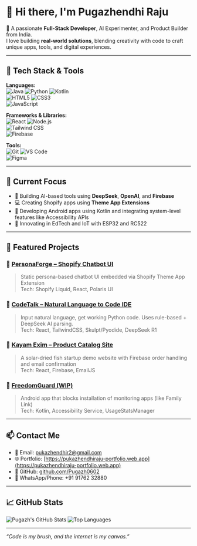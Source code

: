 # 👋 Hi there, I'm Pugazhendhi Raju

🚀 A passionate **Full-Stack Developer**, AI Experimenter, and Product Builder from India.  
I love building **real-world solutions**, blending creativity with code to craft unique apps, tools, and digital experiences.

---

## 🔧 Tech Stack & Tools

**Languages:**  
![Java](https://img.shields.io/badge/-Java-007396?logo=java&logoColor=white) 
![Python](https://img.shields.io/badge/-Python-3776AB?logo=python&logoColor=white) 
![Kotlin](https://img.shields.io/badge/-Kotlin-0095D5?logo=kotlin&logoColor=white)  
![HTML5](https://img.shields.io/badge/-HTML5-E34F26?logo=html5&logoColor=white) 
![CSS3](https://img.shields.io/badge/-CSS3-1572B6?logo=css3&logoColor=white)  
![JavaScript](https://img.shields.io/badge/-JavaScript-F7DF1E?logo=javascript&logoColor=black)

**Frameworks & Libraries:**  
![React](https://img.shields.io/badge/-React-61DAFB?logo=react&logoColor=black) 
![Node.js](https://img.shields.io/badge/-Node.js-339933?logo=node.js&logoColor=white)  
![Tailwind CSS](https://img.shields.io/badge/-TailwindCSS-38B2AC?logo=tailwind-css&logoColor=white)  
![Firebase](https://img.shields.io/badge/-Firebase-FFCA28?logo=firebase&logoColor=black)

**Tools:**  
![Git](https://img.shields.io/badge/-Git-F05032?logo=git&logoColor=white) 
![VS Code](https://img.shields.io/badge/-VS%20Code-007ACC?logo=visual-studio-code&logoColor=white)  
![Figma](https://img.shields.io/badge/-Figma-F24E1E?logo=figma&logoColor=white)

---

## 🧠 Current Focus

- 🧩 Building AI-based tools using **DeepSeek**, **OpenAI**, and **Firebase**
- 💻 Creating Shopify apps using **Theme App Extensions**
- 📱 Developing Android apps using Kotlin and integrating system-level features like Accessibility APIs
- 🔬 Innovating in EdTech and IoT with ESP32 and RC522

---

## 🚀 Featured Projects

### 🔹 [PersonaForge – Shopify Chatbot UI](https://kayam-exim.myshopify.com/)
> Static persona-based chatbot UI embedded via Shopify Theme App Extension  
> Tech: Shopify Liquid, React, Polaris UI

### 🔹 [CodeTalk – Natural Language to Code IDE](https://github.com/Pugazh0602/CodeTalk)
> Input natural language, get working Python code. Uses rule-based + DeepSeek AI parsing.  
> Tech: React, TailwindCSS, Skulpt/Pyodide, DeepSeek R1

### 🔹 [Kayam Exim – Product Catalog Site](https://kayamexim-2aab1.web.app/)
> A solar-dried fish startup demo website with Firebase order handling and email confirmation  
> Tech: React, Firebase, EmailJS

### 🔹 [FreedomGuard (WIP)]()
> Android app that blocks installation of monitoring apps (like Family Link)  
> Tech: Kotlin, Accessibility Service, UsageStatsManager

---

## 📫 Contact Me

- 📧 Email: [pukazhendhir2@gmail.com](mailto:pukazhendhir2@gmail.com)
- 🌐 Portfolio: [https://pukazhendhiraju-portfolio.web.app](https://pukazhendhiraju-portfolio.web.app)
- 🐙 GitHub: [github.com/Pugazh0602](https://github.com/Pugazh0602)
- 📱 WhatsApp/Phone: +91 91762 32880

---

## 📈 GitHub Stats

![Pugazh's GitHub Stats](https://github-readme-stats.vercel.app/api?username=Pugazh0602&show_icons=true&theme=radical)
![Top Languages](https://github-readme-stats.vercel.app/api/top-langs/?username=Pugazh0602&layout=compact&theme=radical)

---

_“Code is my brush, and the internet is my canvas.”_

